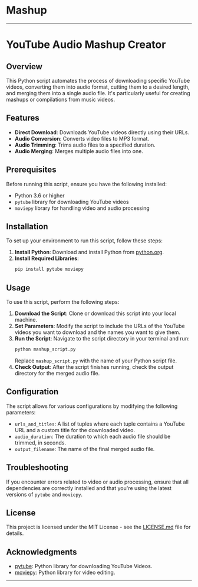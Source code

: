 # Mashup
---

# YouTube Audio Mashup Creator

## Overview
This Python script automates the process of downloading specific YouTube videos, converting them into audio format, cutting them to a desired length, and merging them into a single audio file. It's particularly useful for creating mashups or compilations from music videos.

## Features
- **Direct Download**: Downloads YouTube videos directly using their URLs.
- **Audio Conversion**: Converts video files to MP3 format.
- **Audio Trimming**: Trims audio files to a specified duration.
- **Audio Merging**: Merges multiple audio files into one.

## Prerequisites
Before running this script, ensure you have the following installed:
- Python 3.6 or higher
- `pytube` library for downloading YouTube videos
- `moviepy` library for handling video and audio processing

## Installation
To set up your environment to run this script, follow these steps:
1. **Install Python**: Download and install Python from [python.org](https://python.org).
2. **Install Required Libraries**:
   ```bash
   pip install pytube moviepy
   ```

## Usage
To use this script, perform the following steps:
1. **Download the Script**: Clone or download this script into your local machine.
2. **Set Parameters**: Modify the script to include the URLs of the YouTube videos you want to download and the names you want to give them.
3. **Run the Script**: Navigate to the script directory in your terminal and run:
   ```bash
   python mashup_script.py
   ```
   Replace `mashup_script.py` with the name of your Python script file.
4. **Check Output**: After the script finishes running, check the output directory for the merged audio file.

## Configuration
The script allows for various configurations by modifying the following parameters:
- `urls_and_titles`: A list of tuples where each tuple contains a YouTube URL and a custom title for the downloaded video.
- `audio_duration`: The duration to which each audio file should be trimmed, in seconds.
- `output_filename`: The name of the final merged audio file.

## Troubleshooting
If you encounter errors related to video or audio processing, ensure that all dependencies are correctly installed and that you're using the latest versions of `pytube` and `moviepy`.

## License
This project is licensed under the MIT License - see the [LICENSE.md](LICENSE.md) file for details.

## Acknowledgments
- [pytube](https://github.com/pytube/pytube): Python library for downloading YouTube Videos.
- [moviepy](https://github.com/Zulko/moviepy): Python library for video editing.

---
